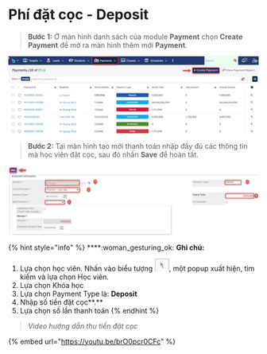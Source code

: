 # Phí đặt cọc - Deposit

> **Bước 1:** Ở màn hình danh sách của module **Payment** chọn **Create Payment** để mở ra màn hình thêm mới **Payment**.

![](../../../.gitbook/assets/payment1.jpg)

> **Bước 2:**&#x20;
> Tại màn hình tạo mới thanh toán nhập đầy đủ các thông tin mà học viên đặt cọc, sau đó nhấn **Save** để hoàn tất.

![](../../../.gitbook/assets/payment2.jpg)

{% hint style="info" %}
****:woman\_gesturing\_ok: **Ghi chú:**

1. Lựa chọn học viên.&#x20;
   Nhấn vào biểu tượng <img src="../../../.gitbook/assets/Enroll4.png" alt="" data-size="line">, một popup xuất hiện, tìm kiếm và lựa chọn Học viên.
2. Lựa chọn Khóa học
3. Lựa chọn Payment Type là: **Deposit**
4. Nhập số tiền đặt cọc**.**
5. Lựa chọn số lần thanh toán
{% endhint %}

> _Video hướng dẫn thu tiền đặt cọc_

{% embed url="https://youtu.be/brO0pcr0CFc" %}
